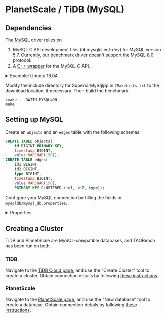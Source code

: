 # PlanetScale / TiDB (MySQL)

## Dependencies
The MySQL driver relies on

1. MySQL C API development files (libmysqlclient-dev) for MySQL version 5.7.
   Currently, our benchmark driver doesn't support the MySQL 8.0 protocol.
2. A [C++ wrapper](https://github.com/seznam/SuperiorMySqlpp) for the MySQL C API.

<details>
<summary>Example: Ubuntu 18.04</summary>

```shell
# MySQL C API
apt-get install -y libmysqlclient-dev

# C++ wrapper
git clone https://github.com/seznam/SuperiorMySqlpp
cp -Rf SuperiorMySqlpp/include/* /usr/include
```
</details>

Modify the include directory for SuperiorMySqlpp in `CMakeLists.txt` to the
download location, if necessary. Then build the benchmark.
```shell
cmake . -DWITH_MYSQL=ON
make
```

## Setting up MySQL
Create an `objects` and an `edges` table with the following schemas:
```sql
CREATE TABLE objects(
    id BIGINT PRIMARY KEY,
    timestamp BIGINT,
    value VARCHAR(150));
CREATE TABLE edges(
    id1 BIGINT,
    id2 BIGINT,
    type BIGINT,
    timestamp BIGINT,
    value VARCHAR(150),
    PRIMARY KEY CLUSTERED (id1, id2, type));
```

Configure your MySQL connection by filling the fields in `mysqldb/mysql_db.properties`.

<details>
<summary>Properties</summary>

```
mysqldb.dbname=
mysqldb.url=
mysqldb.username=
mysqldb.password=
mysqldb.dbport=
```
</details>

## Creating a Cluster
TiDB and PlanetScale are MySQL-compatible databases, and TAOBench has been
run on both.

### TiDB
Navigate to the [TiDB Cloud page](https://tidbcloud.com/console/clusters), and use the "Create Cluster" tool to create a cluster. Obtain connection details by following [these instructions](https://docs.pingcap.com/tidbcloud/connect-to-tidb-cluster).

### PlanetScale
Navigate to the [PlanetScale page](https://app.planetscale.com), and use the "New database" tool to create a database. Obtain connection details by following [these instructions](https://docs.planetscale.com/tutorials/connect-any-application).
